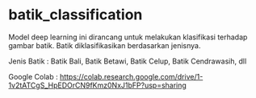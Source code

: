# batik_classification
Model deep learning ini dirancang untuk melakukan klasifikasi terhadap gambar batik. Batik diklasifikasikan berdasarkan jenisnya. 

Jenis Batik : Batik Bali, Batik Betawi, Batik Celup, Batik Cendrawasih, dll 

Google Colab : https://colab.research.google.com/drive/1-1v2tATCgS_HpEDOrCN9fKmz0NxJ1bFP?usp=sharing
